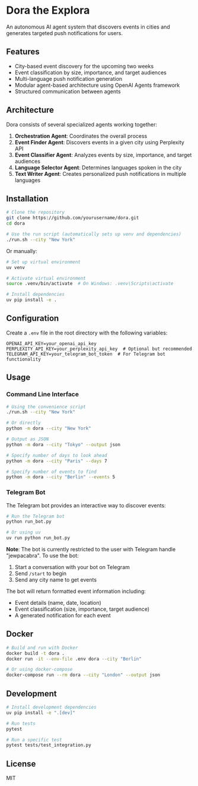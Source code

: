 # Dora the Explora

An autonomous AI agent system that discovers events in cities and generates targeted push notifications for users.

## Features

- City-based event discovery for the upcoming two weeks
- Event classification by size, importance, and target audiences
- Multi-language push notification generation
- Modular agent-based architecture using OpenAI Agents framework
- Structured communication between agents

## Architecture

Dora consists of several specialized agents working together:

1. **Orchestration Agent**: Coordinates the overall process
2. **Event Finder Agent**: Discovers events in a given city using Perplexity API
3. **Event Classifier Agent**: Analyzes events by size, importance, and target audiences
4. **Language Selector Agent**: Determines languages spoken in the city
5. **Text Writer Agent**: Creates personalized push notifications in multiple languages

## Installation

```bash
# Clone the repository
git clone https://github.com/yourusername/dora.git
cd dora

# Use the run script (automatically sets up venv and dependencies)
./run.sh --city "New York"
```

Or manually:

```bash
# Set up virtual environment
uv venv

# Activate virtual environment
source .venv/bin/activate  # On Windows: .venv\Scripts\activate

# Install dependencies
uv pip install -e .
```

## Configuration

Create a `.env` file in the root directory with the following variables:

```
OPENAI_API_KEY=your_openai_api_key
PERPLEXITY_API_KEY=your_perplexity_api_key  # Optional but recommended
TELEGRAM_API_KEY=your_telegram_bot_token  # For Telegram bot functionality
```

## Usage

### Command Line Interface

```bash
# Using the convenience script
./run.sh --city "New York"

# Or directly
python -m dora --city "New York"

# Output as JSON
python -m dora --city "Tokyo" --output json

# Specify number of days to look ahead
python -m dora --city "Paris" --days 7

# Specify number of events to find
python -m dora --city "Berlin" --events 5
```

### Telegram Bot

The Telegram bot provides an interactive way to discover events:

```bash
# Run the Telegram bot
python run_bot.py

# Or using uv
uv run python run_bot.py
```

**Note**: The bot is currently restricted to the user with Telegram handle "jewpacabra". To use the bot:
1. Start a conversation with your bot on Telegram
2. Send `/start` to begin
3. Send any city name to get events

The bot will return formatted event information including:
- Event details (name, date, location)
- Event classification (size, importance, target audience)
- A generated notification for each event

## Docker

```bash
# Build and run with Docker
docker build -t dora .
docker run -it --env-file .env dora --city "Berlin"

# Or using docker-compose
docker-compose run --rm dora --city "London" --output json
```

## Development

```bash
# Install development dependencies
uv pip install -e ".[dev]"

# Run tests
pytest

# Run a specific test
pytest tests/test_integration.py
```

## License

MIT